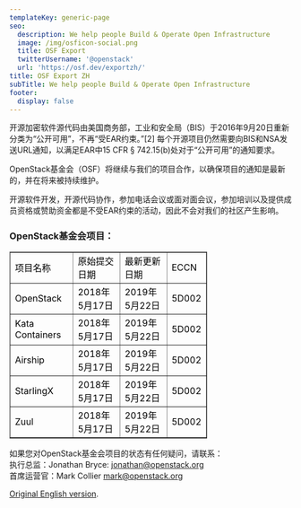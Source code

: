 ```yaml
---
templateKey: generic-page
seo:
  description: We help people Build & Operate Open Infrastructure
  image: /img/osficon-social.png
  title: OSF Export
  twitterUsername: '@openstack'
  url: 'https://osf.dev/exportzh/'
title: OSF Export ZH
subTitle: We help people Build & Operate Open Infrastructure
footer:
  display: false
---
```

<p class="fix-h5">开源加密软件源代码由美国商务部，工业和安全局（BIS）于2016年9月20日重新分类为“公开可用”，不再“受EAR约束。”[2] 每个开源项目仍然需要向BIS和NSA发送URL通知，以满足EAR中15 CFR § 742.15(b)处对于“公开可用”的通知要求。</p>
        <p class="fix-h5">OpenStack基金会（OSF）将继续与我们的项目合作，以确保项目的通知是最新的，并在将来被持续维护。</p>
        <p class="fix-h5">开源软件开发，开源代码协作，参加电话会议或面对面会议，参加培训以及提供成员资格或赞助资金都是不受EAR约束的活动，因此不会对我们的社区产生影响。</p>
        <h3 class="fix-h4">OpenStack基金会项目：</h3>
            <table cellpadding="5" border="1" style="color:#000;width:70%;">
            <tbody><tr>
              <td>项目名称</td>
              <td>原始提交日期</td>
              <td>最新更新日期</td>
              <td>ECCN</td>
            </tr>
            <tr>
              <td>OpenStack</td>
              <td>2018年5月17日</td>
              <td>2019年5月22日</td>
              <td>5D002</td>
            </tr>
            <tr>
              <td>Kata Containers</td>
              <td>2018年5月17日</td>
              <td>2019年5月22日</td>
              <td>5D002</td>
            </tr>
            <tr>
              <td>Airship</td>
              <td>2018年5月17日</td>
              <td>2019年5月22日</td>
              <td>5D002</td>
            </tr>
            <tr>
              <td>StarlingX</td>
              <td>2018年5月17日</td>
              <td>2019年5月22日</td>
              <td>5D002</td>
            </tr>
            <tr>
              <td>Zuul</td>
              <td>2018年5月17日</td>
              <td>2019年5月22日</td>
              <td>5D002</td>
            </tr>
          </tbody></table>
        <p class="fix-h5">如果您对OpenStack基金会项目的状态有任何疑问，请联系：<br>
执行总监：Jonathan Bryce: <a href="mailto:jonathan@openstack.org">jonathan@openstack.org</a><br>
首席运营官：Mark Collier <a href="mailto:mark@openstack.org">mark@openstack.org</a></p>
<p class="fix-h5"><a href="/export/">Original English version</a>.</p>
